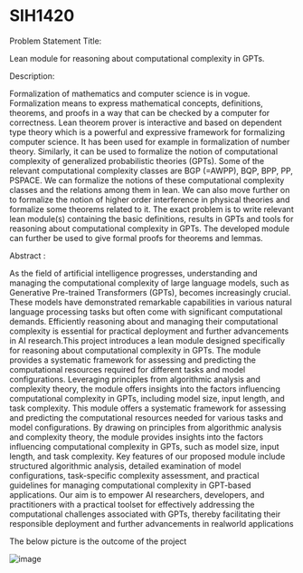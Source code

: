 # SIH1420
Problem Statement Title:

Lean module for reasoning about computational complexity in GPTs.

Description:

Formalization of mathematics and computer science is in vogue. Formalization means to express mathematical concepts, definitions, theorems, and proofs in a way that can be checked by a computer for correctness. Lean theorem prover is interactive and based on dependent type theory which is a powerful and expressive framework for formalizing computer science. It has been used for example in formalization of number theory. Similarly, it can be used to formalize the notion of computational complexity of generalized probabilistic theories (GPTs). Some of the relevant computational complexity classes are BGP (=AWPP), BQP, BPP, PP, PSPACE. We can formalize the notions of these computational complexity classes and the relations among them in lean. We can also move further on to formalize the notion of higher order interference in physical theories and formalize some theorems related to it. The exact problem is to write relevant lean module(s) containing the basic definitions, results in GPTs and tools for reasoning about computational complexity in GPTs. The developed module can further be used to give formal proofs for theorems and lemmas.

Abstract :

As the field of artificial intelligence progresses, understanding and managing the computational complexity of large language models, such as Generative Pre-trained Transformers (GPTs), becomes increasingly crucial. These models have demonstrated remarkable capabilities in various natural language processing tasks but often come with significant computational demands. Efficiently reasoning about and managing their computational complexity is essential for practical deployment and further advancements in AI research.This project introduces a lean module designed specifically for reasoning about computational complexity in GPTs. The module provides a systematic framework for assessing and predicting the computational resources required for different tasks and model configurations. Leveraging principles from algorithmic analysis and complexity theory, the module offers insights into the factors influencing computational complexity in GPTs, including model size, input length, and task complexity. This module offers a systematic framework for assessing and predicting the computational resources needed for various tasks and model configurations. By drawing on principles from algorithmic analysis and complexity theory, the module provides insights into the factors influencing computational complexity in GPTs, such as model size, input length, and task complexity. Key features of our proposed module include structured algorithmic analysis, detailed examination of model configurations, task-specific complexity assessment, and practical guidelines for managing computational complexity in GPT-based applications. Our aim is to empower AI researchers, developers, and practitioners with a practical toolset for effectively addressing the computational challenges associated with GPTs, thereby facilitating their responsible deployment and further advancements in realworld applications


The below picture is the outcome of the project 


![image](https://github.com/PrithivRaaj/SIH1420/assets/111727780/309393bd-dc59-4ed5-afde-73a9b819aeab)
